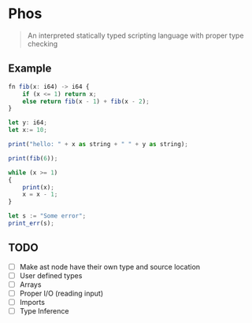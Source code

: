 # Phos

> An interpreted statically typed scripting language with proper type checking

## Example

```js
fn fib(x: i64) -> i64 {
    if (x <= 1) return x;
    else return fib(x - 1) + fib(x - 2);
}

let y: i64;
let x:= 10;

print("hello: " + x as string + " " + y as string);

print(fib(6));

while (x >= 1)
{
    print(x);
    x = x - 1;
}

let s := "Some error";
print_err(s);
```

## TODO

- [ ] Make ast node have their own type and source location
- [ ] User defined types
- [ ] Arrays
- [ ] Proper I/O (reading input)
- [ ] Imports
- [ ] Type Inference
